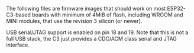 The following files are firmware images that should work on most ESP32-C3-based boards with minimum of 4MiB of flash, including WROOM and MINI modules, that use the revision 3 silicon (or newer).

USB serial/JTAG support is enabled on pin 18 and 19. Note that this is not a full USB stack, the C3 just provides a CDC/ACM class serial and JTAG interface.
